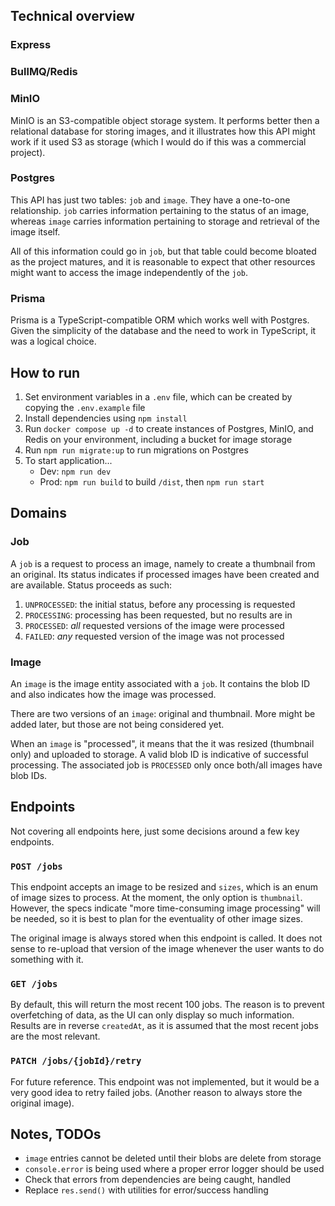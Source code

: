## Technical overview

### Express

### BullMQ/Redis

### MinIO

MinIO is an S3-compatible object storage system. It performs better then a
relational database for storing images, and it illustrates how this API might
work if it used S3 as storage (which I would do if this was a commercial
project).

### Postgres

This API has just two tables: `job` and `image`. They have a one-to-one
relationship. `job` carries information pertaining to the status of an image,
whereas `image` carries information pertaining to storage and retrieval of the
image itself.

All of this information could go in `job`, but that table could become bloated
as the project matures, and it is reasonable to expect that other resources
might want to access the image independently of the `job`.

### Prisma

Prisma is a TypeScript-compatible ORM which works well with Postgres. Given the
simplicity of the database and the need to work in TypeScript, it was a logical
choice.

## How to run

1. Set environment variables in a `.env` file, which can be created by copying
the `.env.example` file
2. Install dependencies using `npm install`
3. Run `docker compose up -d` to create instances of Postgres, MinIO, and Redis
on your environment, including a bucket for image storage
4. Run `npm run migrate:up` to run migrations on Postgres
5. To start application...
    - Dev: `npm run dev`
    - Prod: `npm run build` to build `/dist`, then `npm run start`

## Domains

### Job

A `job` is a request to process an image, namely to create a thumbnail from an
original. Its status indicates if processed images have been created and are
available. Status proceeds as such:

1. `UNPROCESSED`: the initial status, before any processing is requested
2. `PROCESSING`: processing has been requested, but no results are in
3. `PROCESSED`: *all* requested versions of the image were processed
4. `FAILED`: *any* requested version of the image was not processed

### Image

An `image` is the image entity associated with a `job`. It contains the blob ID
and also indicates how the image was processed.

There are two versions of an `image`: original and thumbnail. More might be
added later, but those are not being considered yet.

When an `image` is "processed", it means that the it was resized (thumbnail
only) and uploaded to storage. A valid blob ID is indicative of successful
processing. The associated job is `PROCESSED` only once both/all images have
blob IDs.

## Endpoints

Not covering all endpoints here, just some decisions around a few key endpoints.

### `POST /jobs`

This endpoint accepts an image to be resized and `sizes`, which is an enum of
image sizes to process. At the moment, the only option is `thumbnail`. However,
the specs indicate "more time-consuming image processing" will be needed, so it
is best to plan for the eventuality of other image sizes.

The original image is always stored when this endpoint is called. It does not
sense to re-upload that version of the image whenever the user wants to do
something with it.

### `GET /jobs`

By default, this will return the most recent 100 jobs. The reason is to prevent
overfetching of data, as the UI can only display so much information. Results
are in reverse `createdAt`, as it is assumed that the most recent jobs are the
most relevant.

### `PATCH /jobs/{jobId}/retry`

For future reference. This endpoint was not implemented, but it would be a very
good idea to retry failed jobs. (Another reason to always store the original
image).

## Notes, TODOs

- `image` entries cannot be deleted until their blobs are delete from storage
- `console.error` is being used where a proper error logger should be used
- Check that errors from dependencies are being caught, handled
- Replace `res.send()` with utilities for error/success handling
